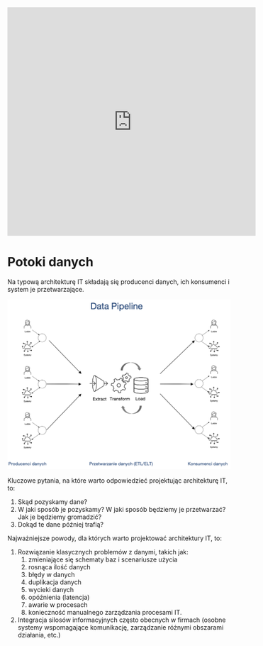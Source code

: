 <iframe width="560" height="515" src="https://www.youtube.com/embed/7n6jCy0ZtQw" title="YouTube video player" frameborder="0" allow="accelerometer; autoplay; clipboard-write; encrypted-media; gyroscope; picture-in-picture" allowfullscreen></iframe>

# Potoki danych

Na typową architekturę IT składają się producenci danych, ich konsumenci i system je przetwarzające.



<img src="media/image-20220329121720434.png" alt="image-20220329121720434" style="zoom:50%;" />



Kluczowe pytania, na które warto odpowiedzieć projektując architekturę IT, to:

1. Skąd pozyskamy dane?
2. W jaki sposób je pozyskamy? W jaki sposób będziemy je przetwarzać? Jak je będziemy gromadzić?
3. Dokąd te dane później trafią?



Najważniejsze powody, dla których warto projektować architektury IT, to:

1. Rozwiązanie klasycznych problemów z danymi, takich jak:
   1. zmieniające się schematy baz i scenariusze użycia
   2. rosnąca ilość danych
   3. błędy w danych
   4. duplikacja danych
   5. wycieki danych
   6. opóźnienia (latencja)
   7. awarie w procesach
   8. konieczność manualnego zarządzania procesami IT.
2. Integracja silosów informacyjnych często obecnych w firmach (osobne systemy wspomagające komunikację, zarządzanie różnymi obszarami działania, etc.)